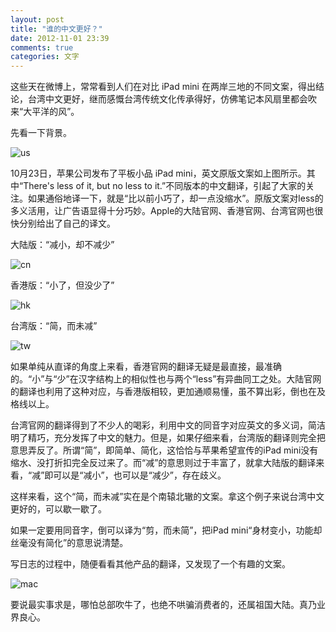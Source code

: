 ```yaml
---
layout: post
title: "谁的中文更好？"
date: 2012-11-01 23:39
comments: true
categories: 文字
---
```

这些天在微博上，常常看到人们在对比 iPad mini 在两岸三地的不同文案，得出结论，台湾中文更好，继而感慨台湾传统文化传承得好，仿佛笔记本风扇里都会吹来“大平洋的风”。

先看一下背景。

![us](http://xuetang.qiniudn.com/us.jpg)

10月23日，苹果公司发布了平板小品 iPad mini，英文原版文案如上图所示。其中“There's less of it, but no less to it.”不同版本的中文翻译，引起了大家的关注。如果通俗地译一下，就是“比以前小巧了，却一点没缩水”。原版文案对less的多义活用，让广告语显得十分巧妙。Apple的大陆官网、香港官网、台湾官网也很快分别给出了自己的译文。<!-- more -->

大陆版：“减小，却不减少”

![cn](http://xuetang.qiniudn.com/cn.jpg)

香港版：“小了，但没少了”

![hk](http://xuetang.qiniudn.com/hk.jpg)

台湾版：“简，而未减”

![tw](http://xuetang.qiniudn.com/tw.jpg)

如果单纯从直译的角度上来看，香港官网的翻译无疑是最直接，最准确的。“小”与“少”在汉字结构上的相似性也与两个“less”有异曲同工之处。大陆官网的翻译也利用了这种对应，与香港版相较，更加通顺易懂，虽不算出彩，倒也在及格线以上。

台湾官网的翻译得到了不少人的喝彩，利用中文的同音字对应英文的多义词，简洁明了精巧，充分发挥了中文的魅力。但是，如果仔细来看，台湾版的翻译则完全把意思弄反了。所谓“简”，即简单、简化，这恰恰与苹果希望宣传的iPad mini没有缩水、没打折扣完全反过来了。而“减”的意思则过于丰富了，就拿大陆版的翻译来看，“减”即可以是“减小”，也可以是“减少”，存在歧义。

这样来看，这个“简，而未减”实在是个南辕北辙的文案。拿这个例子来说台湾中文更好的，可以歇一歇了。

如果一定要用同音字，倒可以译为“剪，而未简”，把iPad mini“身材变小，功能却丝毫没有简化”的意思说清楚。

 

写日志的过程中，随便看看其他产品的翻译，又发现了一个有趣的文案。

![mac](http://xuetang.qiniudn.com/mac.jpg)

要说最实事求是，哪怕总部吹牛了，也绝不哄骗消费者的，还属祖国大陆。真乃业界良心。